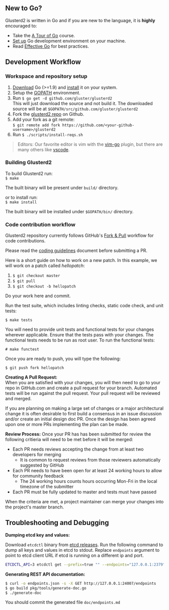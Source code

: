 ## New to Go?
Glusterd2 is written in Go and if you are new to the language, it is **highly** encouraged to:

* Take the [A Tour of Go](http://tour.golang.org/welcome/1) course.
* [Set up](https://golang.org/doc/code.html) Go development environment on your machine.
* Read [Effective Go](https://golang.org/doc/effective_go.html) for best practices.

## Development Workflow

### Workspace and repository setup

1. [Download](https://golang.org/dl/) Go (>=1.9) and [install](https://golang.org/doc/install) it on your system.
1. Setup the [GOPATH](http://www.g33knotes.org/2014/07/60-second-count-down-to-go.html) environment.
1. Run `$ go get -d github.com/gluster/glusterd2`  
   This will just download the source and not build it. The downloaded source will be at `$GOPATH/src/github.com/gluster/glusterd2`
1. Fork the [glusterd2 repo](https://github.com/gluster/glusterd2) on Github.  
1. Add your fork as a git remote:  
   `$ git remote add fork https://github.com/<your-github-username>/glusterd2`
1. Run `$ ./scripts/install-reqs.sh`

>  Editors: Our favorite editor is vim with the [vim-go](https://github.com/fatih/vim-go) plugin, but there are many others like [vscode](https://github.com/Microsoft/vscode-go).

### Building Glusterd2

To build Glusterd2 run:  
`$ make`

The built binary will be present under `build/` directory.

or to install run:  
`$ make install`

The built binary will be installed under `$GOPATH/bin/` directory.

### Code contribution workflow

Glusterd2 repository currently follows GitHub's [Fork & Pull](https://help.github.com/articles/about-pull-requests/) workflow for code contributions.

Please read the [coding guidelines](coding.md) document before submitting a PR.

Here is a short guide on how to work on a new patch.  In this example, we will work on a patch called *hellopatch*:

1. `$ git checkout master`
1. `$ git pull`
1. `$ git checkout -b hellopatch`

Do your work here and commit.

Run the test suite, which includes linting checks, static code check, and unit
tests:

`$ make tests`

You will need to provide unit tests and functional tests for your changes
wherever applicable. Ensure that the tests pass with your changes. The
functional tests needs to be run as root user. To run the functional tests:

`# make functest`

Once you are ready to push, you will type the following:

`$ git push fork hellopatch`

**Creating A Pull Request:**   
When you are satisfied with your changes, you will then need to go to your repo in GitHub.com and create a pull request for your branch. Automated tests will be run against the pull request. Your pull request will be reviewed and merged.

If you are planning on making a large set of changes or a major architectural change it is often desirable to first build a consensus in an issue discussion and/or create an initial design doc PR. Once the design has been agreed upon one or more PRs implementing the plan can be made.

**Review Process:**
Once your PR has has been submitted for review the following critieria will need to be met before it will be merged:
* Each PR needs reviews accepting the change from at least two developers for merging
  * It is common to request reviews from those reviewers automatically suggested by GitHub
* Each PR needs to have been open for at least 24 working hours to allow for community feedback
  * The 24 working hours counts hours occurring Mon-Fri in the local timezone of the submitter
* Each PR must be fully updated to master and tests must have passed

When the criteria are met, a project maintainer can merge your changes into the project's master branch.

## Troubleshooting and Debugging

**Dumping etcd key and values:**

Download `etcdctl` binary from [etcd releases](https://github.com/coreos/etcd/releases).
Run the following command to dump all keys and values in etcd to stdout. Replace
`endpoints` argument to point to etcd client URL if etcd is running on a
different ip and port.

```sh
ETCDCTL_API=3 etcdctl get --prefix=true "" --endpoints="127.0.0.1:2379"
```

**Generating REST API documentation:**

```sh
$ curl -o endpoints.json -s -X GET http://127.0.0.1:24007/endpoints
$ go build pkg/tools/generate-doc.go
$ ./generate-doc
```

You should commit the generated file `doc/endpoints.md`
